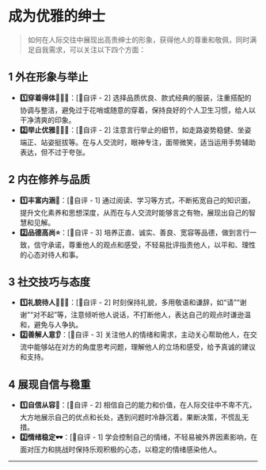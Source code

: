 # 成为优雅的绅士

> 如何在人际交往中展现出高贵绅士的形象，获得他人的尊重和敬佩，同时满足自我需求，可以关注以下四个方面：
 
## 1 外在形象与举止
 
- **1️⃣穿着得体👨🏻‍💼**：[🔢自评 - 2] 选择品质优良、款式经典的服装，注重搭配的协调与整洁，避免过于花哨或随意的穿着，保持良好的个人卫生习惯，给人以干净清爽的印象。
- **2️⃣举止优雅🧑🏻‍💻**：[🔢自评 - 2] 注意言行举止的细节，如走路姿势稳健、坐姿端正、站姿挺拔等。在与人交流时，眼神专注，面带微笑，适当运用手势辅助表达，但不过于夸张。
 
## 2 内在修养与品质
 
- **1️⃣丰富内涵📖**：[🔢自评 - 1] 通过阅读、学习等方式，不断拓宽自己的知识面，提升文化素养和思想深度，从而在与人交流时能够言之有物，展现出自己的智慧和见解。
- **2️⃣品德高尚⭐**：[🔢自评 - 3] 培养正直、诚实、善良、宽容等品德，做到言行一致，信守承诺，尊重他人的观点和感受，不轻易批评指责他人，以平和、理性的心态对待人和事。
 
## 3 社交技巧与态度
 
- **1️⃣礼貌待人🙋🏻‍♂️**：[🔢自评 - 2] 时刻保持礼貌，多用敬语和谦辞，如“请”“谢谢”“对不起”等，注意倾听他人说话，不打断他人，表达自己的观点时谦逊温和，避免与人争执。
- **2️⃣善解人意👂**：[🔢自评 - 3] 关注他人的情绪和需求，主动关心帮助他人，在交流中能够站在对方的角度思考问题，理解他人的立场和感受，给予真诚的建议和支持。
 
## 4 展现自信与稳重
 
- **1️⃣自信从容🥇**：[🔢自评 - 2] 相信自己的能力和价值，在人际交往中不卑不亢，大方地展示自己的优点和长处，遇到问题时冷静沉着，果断决策，不慌乱无措。
- **2️⃣情绪稳定🕶️**：[🔢自评 - 1] 学会控制自己的情绪，不轻易被外界因素影响，在面对压力和挑战时保持乐观积极的心态，以稳定的情绪感染他人。

---
